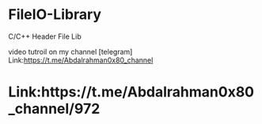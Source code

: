 # FileIO-Library
C/C++ Header File Lib

video tutroil on my channel [telegram]
Link:https://t.me/Abdalrahman0x80_channel
<br>
<h1>Link:https://t.me/Abdalrahman0x80_channel/972</h1>
